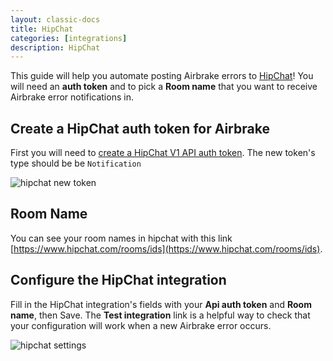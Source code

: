 ```yaml
---
layout: classic-docs
title: HipChat
categories: [integrations]
description: HipChat
---
```


This guide will help you automate posting Airbrake errors to
[HipChat](http://www.hipchat.com)! You will need an **auth token** and to pick a
**Room name** that you want to receive Airbrake error notifications in.

## Create a HipChat auth token for Airbrake
First you will need to [create a HipChat V1 API auth token](https://www.hipchat.com/admin/api).
The new token's type should be be `Notification`

![hipchat new token](/docs/assets/img/docs/integrations/hipchat_new_token.png)

## Room Name
You can see your room names in hipchat with this link
[https://www.hipchat.com/rooms/ids](https://www.hipchat.com/rooms/ids).

## Configure the HipChat integration
Fill in the HipChat integration's fields with your **Api auth token** and
**Room name**, then Save. The **Test integration** link is a helpful way to check that your configuration will work when a new Airbrake error occurs.

![hipchat settings](/docs/assets/img/docs/integrations/hipchat_settings.png)
